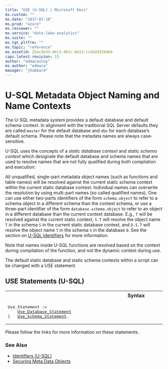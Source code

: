 ```yaml
---
title: "USE (U-SQL) | Microsoft Docs"
ms.custom: ""
ms.date: "2017-03-10"
ms.prod: "azure"
ms.reviewer: ""
ms.service: "data-lake-analytics"
ms.suite: ""
ms.tgt_pltfrm: ""
ms.topic: "reference"
ms.assetid: 25ac3e33-dec3-461c-8a13-ccda2d52bdeb
caps.latest.revision: 15
author: "edmacauley"
ms.author: "edmaca"
manager: "jhubbard"
---
```

# U-SQL Metadata Object Naming and Name Contexts
The U-SQL metadata system provides a default database and default schema context. In alignment with the traditional SQL Server defaults they are called `master` for the default database and `dbo` for each database’s default schema. Please note that the metadata names are always case-sensitive.  
  
U-SQL uses the concepts of a *static database context* and *static schema context* which designate the default database and schema names that are used to resolve names that are not fully qualified during both compilation and execution:  
  
All unqualified, single-part metadata object names (such as functions and table names) will be resolved against the current static schema context within the current static database context. Individual names can overwrite the resolution by using multi-part names (so called qualified names). One can use either two-parts identifiers of the form `schema.object` to refer to a schema object in a different schema than the context schema, or use a three-part identifier of the form `database.schema.object` to refer to an object in a different database than the current context database. E.g., `T` will be resolved against the current static context, `S.T` will resolve the object name `T` in the schema `S` in the current static database context, and `D.S.T` will resolve the object name `T` in the schema `S` in the database `D`. See the section on [U-SQL Identifiers](u-sql-identifiers.md) for more information.   
  
Note that names inside U-SQL functions are resolved based on the context during compilation of the function, and not the dynamic context during use.  
  
The default static database and static schema contexts within a script can be changed with a USE statement.  
  
## USE Statements (U-SQL)    
<table><th>Syntax</th><tr><td><pre>
Use_Statement :=                                                                                         
    <a href="use-database-u-sql.md">Use_Database_Statement</a>  
|   <a href="use-schema-u-sql.md">Use_Schema_Statement</a>.  
</pre></td></tr></table>
Please follow the links for more information on these statements.  

### See Also
* [Identifiers (U-SQL)](identifiers-u-sql.md) 
* [Securing Meta Data Objects](securing-meta-data-objects.md) 

